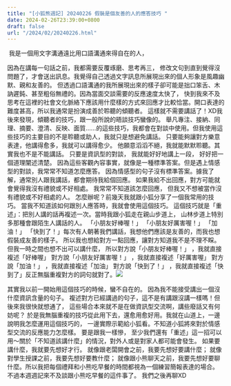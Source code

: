 ```yaml
---
title: "[小狐熊週記] 20240226 假裝是個友善的人的應答技巧 "
date: 2024-02-26T23:39:00+0800
draft: false
url: "/2024/02/20240226.html"
---
```


 我是一個用文字溝通遠比用口語溝通來得自在的人，

因為在講每一句話之前，我都需要反覆琢磨、思考再三，
修改文句到直到覺得沒問題了，才會送出訊息。我覺得自己透過文字訊息所展現出來的個人形象是風趣幽默、親和友善的。
但透過口語溝通的我所展現出來的樣子卻可能是拙口笨舌、木訥遲鈍、甚至粗俗無禮的。因為當面交談需要的反應速度太快了，
快到我來不及思考在這裡的社會文化脈絡下應該用什麼樣的方式來回應才比較恰當。開口表達的難度甚高，所以我通常是扮演成善於聆聽的傾聽者。
這樣就不需要講話了！XD我後來發現，傾聽者的技巧，跟一般所說的晤談技巧蠻像的。
舉凡專注、接納、同理、摘要、澄清、反映、面質……的這些技巧，我都會在對談中使用。但我使用這些技巧的主要目的不是聆聽或助人，我就只是想避免講話。
只要能夠讓對方樂意表達，他講得愈多，我就可以講得愈少。
他願意滔滔不絕，我就能默默聆聽。其實我也不是不能講話。
只要是資訊型的對談，
我就能好好地講上一段，
好好把一個道理闡述清楚。
因為這些客觀內容事實，就像是一種標準答案。但是遇上情感型的對談，我常常不知道怎麼應答。
因為情感型的句子沒有標準答案。據我了解，通常別人跟我講話，都會期待我給個回應。
如果我給不出回應，對方可能就會覺得我沒有禮貌或不好相處。
我常常不知道該怎麼回應，
但我又不想被當作沒有禮貌或不好相處的人。
怎麼辦呢？前幾天我就跟小狐分享了一個我常用的技巧。
當我不知道該如何跟別人應答時，我就會使用這個技巧。
這個技巧就是「重述」：把別人講的話再複述一次。當時我跟小狐走在親山步道上，
山林步道上特別多那種會跟陌生人講話的人。
「小朋友好棒喔！」
「小朋友好厲害喔！」
「加油！」
「快到了！」每次有人朝著我們講話，我想他們應該是友善的，而我也想假裝成友善的樣子。
所以我也想給對方一點回應，讓對方知道我不是不理不睬。
但我一時之間也想不出可以講什麼，
所以對方說「小朋友好棒喔！」 ，我就直接複述「好棒喔」
對方說「小朋友好厲害喔！」 ，我就直接複述「好厲害喔」
對方說「加油！」 ，我就直接複述「加油」
對方說「快到了！」 ，我就直接複述「快到了」反正無腦重複對方的詞句就對了。![](https://blogger.googleusercontent.com/img/a/AVvXsEh8EhNoLPGn0fdB3X7YOOf4GJrbvQcRQtWQIwSMvqQeXMyN2ZNkV7IzARoFsM_XOJKKwY0JLW5-EkYbwa1h0HAQ4HArwl9Gcz1S4ruGeHsFAal28sx526hP4uCJmoNFsMA3wa5JpIce5SGrdb6fMFlV3qDoQQYYUc1dkXHsjrv5zHrvANHiKXnohT9u_Oc)



其實我以前一開始用這個技巧的時候，蠻不自在的。
因為我不能接受講出一個沒什麼資訊含量的句子。
複述對方已經講過的句子，這不是有講跟沒講一樣嗎！但後來我很快就想通了，
這些場合本來就不是在做資訊型交流啊，講些廢話又有何妨呢？
於是我無腦重複的技巧從此用下去，還愈用愈好用。我就在山道上，一邊說明我怎麼運用這個技巧的，
一邊實際示範給小狐看。不知道小狐將來對於情感型交流的反應能力怎麼樣。
要是跟我一樣慘，
至少我們還有「重述」這一招可以用～關於「不知道該講什麼」的情況，對外人或是對家人都可能會發生。
如果要講什麼，我就要先想好才行。
就像跟老闆開會之前，我要先想好要講什麼；
就像對學生授課之前，我要先想好要教什麼；
就像跟小熊聊天之前，我要先想好要聊什麼。所以我把每個禮拜和小熊吃早餐的時間都視為一個練習簡報表達的場合。
不過本週週記來不及談跟小熊吃早餐的這件事了。
我們之後再聊XD
